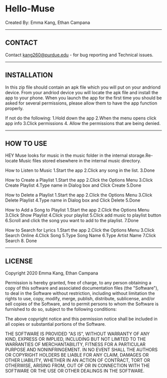 # Hello-Muse
Created By: Emma Kang, Ethan Campana

-------------------------
CONTACT
-------------------------
Contact kang260@purdue.edu - for bug reporting and Technical issues.

-----------------
INSTALLATION
-----------------
In this zip file should contain an apk file which you will put on your andriond device. From your andriod device you will locate the apk file 
and install the app to your phone. When you launch the app for the first time you should be asked for several permissions, please allow them
to have the app function properly.

If not do the following:
1.Hold down the app 
2.When the menu opens click app info
3.Click permissions
4. Allow the permissions that are being denied.


-------------------
HOW TO USE
-------------------
HEY Muse looks for music in the music folder in the internal storage.Re-locate Music files stored elsewhere in the internal music directory.

How to Listen to Music
1.Start the app
2.Click any song in the list.
3.Done

How to Create a Playlist
1.Start the app
2.Click the Options Menu
3.Click Create Playlist
4.Type name in Dialog box and Click Create
5.Done

How to Delete a Playlist
1.Start the app
2.Click the Options Menu
3.Click Delete Playlist
4.Type name in Dialog box and Click Delete
5.Done

How to Add a Song to Playlist
1.Start the app
2.Click the Options Menu
3.Click Show Playlist
4.Click your playlist
5.Click add music to playlist button
6.Scroll and click the song you want to add to the playlist.
7.Done

How to Search for Lyrics
1.Start the app
2.Click the Options Menu
3.Click Search Online
4.Click Song
5.Type Song Name
6.Type Artist Name
7.Click Search
8. Done


-------------------
LICENSE
-------------------
Copyright 2020 Emma Kang, Ethan Campana

Permission is hereby granted, free of charge, to any person obtaining a copy of this software and associated documentation files (the "Software"), to deal in the Software without restriction, 
including without limitation the rights to use, copy, modify, merge, publish, distribute, sublicense, and/or sell copies of the Software, and to permit persons to whom the Software is furnished to do so, subject to the following conditions:

The above copyright notice and this permission notice shall be included in all copies or substantial portions of the Software.

THE SOFTWARE IS PROVIDED "AS IS", WITHOUT WARRANTY OF ANY KIND, EXPRESS OR IMPLIED, INCLUDING BUT NOT LIMITED TO THE WARRANTIES OF MERCHANTABILITY, 
FITNESS FOR A PARTICULAR PURPOSE AND NONINFRINGEMENT. IN NO EVENT SHALL THE AUTHORS OR COPYRIGHT HOLDERS BE LIABLE FOR ANY CLAIM, DAMAGES OR OTHER LIABILITY, 
WHETHER IN AN ACTION OF CONTRACT, TORT OR OTHERWISE, ARISING FROM, OUT OF OR IN CONNECTION WITH THE SOFTWARE OR THE USE OR OTHER DEALINGS IN THE SOFTWARE.
